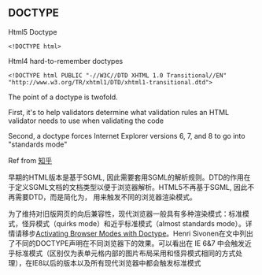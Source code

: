 ## DOCTYPE

Html5 Doctype

```
<!DOCTYPE html>
```

Html4 hard-to-remember doctypes

```
<!DOCTYPE html PUBLIC "-//W3C//DTD XHTML 1.0 Transitional//EN" "http://www.w3.org/TR/xhtml1/DTD/xhtml1-transitional.dtd">
```

The point of a doctype is twofold.

First, it's to help validators determine what validation rules an HTML validator needs to use when validating the code

Second, a doctype forces Internet Explorer versions 6, 7, and 8 to go into "standards mode"


Ref from [知乎](https://www.zhihu.com/question/21974902)

早期的HTML版本是基于SGML, 因此需要套用SGML的解析规则。DTD的作用在于定义SGML文档的文档类型以便于浏览器解析。HTML5不再基于SGML, 因此不再需要DTD，而是简化为<!DOCTYPE html>， 用来触发不同的浏览器渲染模式。

为了维持对旧版网页的向后兼容性，现代浏览器一般具有多种渲染模式：标准模式，怪异模式（quirks mode）和近乎标准模式（almost standards mode）。详情请移步[Activating Browser Modes with Doctype](https://hsivonen.fi/doctype/)。Henri Sivonen在文中列出了不同的DOCTYPE声明在不同浏览器下的效果。可以看出<!DOCTYPE html>在 IE 6&7 中会触发近乎标准模式（区别仅为表单元格内部的图片布局采用和怪异模式相同的方式处理），在IE8以后的版本以及所有现代浏览器中都会触发标准模式